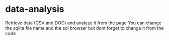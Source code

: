 # data-analysis
Retrieve data (CSV and DOC) and analyze it from the page
You can change the sqlite file name and the sql browser but dont forget to change it from the code 
